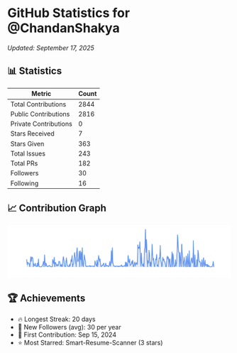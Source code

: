 # GitHub Statistics for @ChandanShakya
*Updated: September 17, 2025*

## 📊 Statistics
| Metric | Count |
|--------|--------|
| Total Contributions | 2844 |
| Public Contributions | 2816 |
| Private Contributions | 0 |
| Stars Received | 7 |
| Stars Given | 363 |
| Total Issues | 243 |
| Total PRs | 182 |
| Followers | 30 |
| Following | 16 |

## 📈 Contribution Graph

![Contribution Graph](./contribution_graph.png)

## 🏆 Achievements

- 🔥 Longest Streak: 20 days
- 👥 New Followers (avg): 30 per year
- 📅 First Contribution: Sep 15, 2024
- ⭐ Most Starred: Smart-Resume-Scanner (3 stars)
